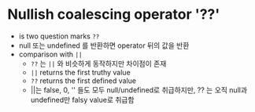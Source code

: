 # Nullish coalescing operator '??'

- is two question marks `??`
- null 또는 undefined 를 반환하면 operator 뒤의 값을 반환
- comparison with `||`
  - `??` 는 `||` 와 비슷하게 동작하지만 차이점이 존재
  - `||` returns the first truthy value
  - `??` returns the first defined value
  - ||는 false, 0, '' 들도 모두 null/undefined로 취급하지만, ?? 는 오직 null과 undefined만 falsy value로 취급함
